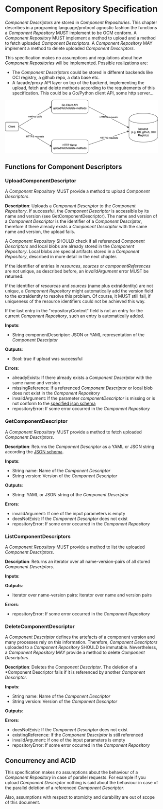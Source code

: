 # Component Repository Specification

*Component Descriptors* are stored in *Component Repositories*. This chapter describes in a programing language/protocol
agnostic fashion the functions a *Component Repository* MUST implement to be OCM conform. A *Component Repository* MUST
implement a method to upload and a method to fetch uploaded *Component Descriptors*. A *Component Repository* MAY
implement a method to delete uploaded *Component Descriptors*.

This specification makes no assumptions and regulations about how *Component Repositories* will be implemented. Possible
realizations are:

- The *Component Descriptors* could be stored in different backends like OCI registry, a github repo, a data base etc.
- A facade/proxy API layer on top of the backend, implementing the upload, fetch and delete methods according to the
requirements of this specification. This could be a Go/Python client API, some http server... 

![](./images/component-repo.png)

## Functions for Component Descriptors

### UploadComponentDescriptor

A *Component Repository* MUST provide a method to upload *Component Descriptors*. 

**Description**: Uploads a *Component Descriptor* to the *Component Repository*. If successful, the *Component Descriptor*
is accessible by its name and version (see GetComponentDescriptor). The name and version of a *Component Descriptor*
is the identifier of a *Component Descriptor*, therefore if there already exists a *Component Descriptor*
with the same name and version, the upload fails. 

A *Component Repository* SHOULD check if all referenced *Component Descriptors* and local blobs are already stored in 
the *Component Repository*. Local blobs are special artifacts stored in a *Component Repository*, described in more 
detail in the next chapter.

If the identifier of entries in *resources*, *sources* or *componentReferences* are not unique, as described before,
an *invalidArgument* error MUST be returned.

If the identifier of *resources* and *sources* (name plus extraIdentity) are not unique, a *Component Repository* might 
automatically add the version field to the extraIdentity to resolve this problem. Of course, it MUST still fail, if 
uniqueness of the resource identifiers could not be achieved this way.

If the last entry in the "repositoryContext" field is not an entry for the current *Component Repository*, such an 
entry is automatically added.

**Inputs**:

- String componentDescriptor: JSON or YAML representation of the *Component Descriptor*

**Outputs**:

- Bool: true if upload was successful 

**Errors**:

- alreadyExists: If there already exists a *Component Descriptor* with the same name and version
- missingReference: If a referenced *Component Descriptor* or local blob does not exist in the *Component Repository*
- invalidArgument: If the parameter *componentDescriptor* is missing or is not conform to the
  [specified json schema](component-descriptor-v2-schema.yaml)
- repositoryError: If some error occurred in the *Component Repository*

### GetComponentDescriptor

A *Component Repository* MUST provide a method to fetch uploaded *Component Descriptors*.

**Description**: Returns the *Component Descriptor* as a YAML or JSON string according the 
[JSON schema](component-descriptor-v2-schema.yaml).

**Inputs**:

- String name: Name of the *Component Descriptor*
- String version: Version of the *Component Descriptor*

**Outputs**:

- String: YAML or JSON string of the *Component Descriptor*

**Errors**:

- invalidArgument: If one of the input parameters is empty
- doesNotExist: If the *Component Descriptor* does not exist
- repositoryError: If some error occurred in the *Component Repository*

### ListComponentDescriptors

A *Component Repository* MUST provide a method to list the uploaded *Component Descriptors*.

**Description**: Returns an iterator over all name-version-pairs of all stored *Component Descriptors*.

**Inputs**:

**Outputs**:

- Iterator over name-version pairs: Iterator over name and version pairs

**Errors**:

- repositoryError: If some error occurred in the *Component Repository*

### DeleteComponentDescriptor

A *Component Descriptor* defines the artefacts of a component version and many processes rely on this information.
Therefore, *Component Descriptors* uploaded to a *Component Repository* SHOULD be immutable. Nevertheless, a
*Component Repository* MAY provide a method to delete *Component Descriptors*.

**Description**: Deletes the *Component Descriptor*. The deletion of a *Component Descriptor fails if it is referenced 
by another *Component Descriptor*.

**Inputs**:

- String name: Name of the *Component Descriptor*
- String version: Version of the *Component Descriptor*

**Outputs**:

**Errors**:

- doesNotExist: If the *Component Descriptor* does not exist
- existingReference: If the *Component Descriptor* is still referenced
- invalidArgument: If one of the input parameters is empty
- repositoryError: If some error occurred in the *Component Repository*

## Concurrency and ACID 

This specification makes no assumptions about the behaviour of a *Component Repository* in case of parallel requests.
For example if you upload *Component Descriptor* nothing is said about the behaviour in case of the parallel deletion
of a referenced *Component Descriptor*.

Also, assumptions with respect to atomicity and durability are out of scope of this document.